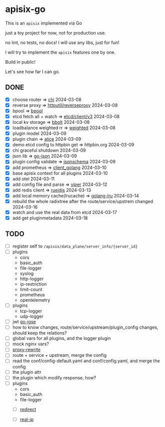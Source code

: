 # apisix-go

This is an `apisix` implemented via Go

just a toy project for now, not for production use.

no lint, no tests, no docs! I will use any libs, just for fun!

I will try to implement the `apisix` features one by one.

Build in public!

Let's see how far I can go.

## DONE


- [x] choose router => [chi](https://github.com/go-chi/chi) 2024-03-08
- [x] reverse proxy => [httputil/reverseproxy](https://go.dev/src/net/http/httputil/reverseproxy.go) 2024-03-08
- [x] bpool  => [bpool](http://github.com/oxtoacart/bpool)
- [x] etcd fetch all + watch => [etcd/client/v3](https://pkg.go.dev/go.etcd.io/etcd/client/v3) 2024-03-08
- [x] local kv storage  => [bbolt](https://github.com/etcd-io/bbolt) 2024-03-08
- [x] loadbalance weighted rr => [weighted](http://github.com/smallnest/weighted) 2024-03-08
- [x] plugin model 2024-03-09
- [x] plugin chain => [alice](https://github.com/justinas/alice) 2024-03-09
- [x] demo etcd config to httpbin get => httpbin.org 2024-03-09
- [x] chi graceful shutdown 2024-03-09
- [x] json lib => [go-json](https://github.com/goccy/go-json) 2024-03-09
- [x] plugin config validate => [jsonschema](https://github.com/santhosh-tekuri/jsonschema) 2024-03-09
- [x] add prometheus => [client_golang](https://github.com/prometheus/client_golang) 2024-03-10
- [x] base apisix context for all plugins 2024-03-10
- [x] add otel 2024-03-11
- [x] add config file and parse => [viper](https://github.com/spf13/viper) 2024-03-12
- [x] add redis client => [rueidis](https://github.com/redis/rueidis) 2024-03-13
- [x] add local memory cache(lrucache) => [golang-lru](https://github.com/hashicorp/golang-lru) 2024-03-14
- [x] rebuild the whole radixtree after the route/service/upstrem changed 2024-03-16
- [x] watch and use the real data from etcd  2024-03-17
- [x] add get pluginmetadata 2024-03-18

## TODO


- [ ] register self to `/apisix/data_plane/server_info/{server_id}`
- [ ] plugins
  - cors
  - basic_auth
  - file-logger
  - syslog
  - http-logger
  - ip-restriction
  - limit-count
  - prometheus
  - opentelemetry
- [ ] plugins
  - tcp-logger
  - udp-logger
- [ ] jwt [go-jose](https://github.com/go-jose/go-jose/)
- [ ] how to know changes, route/service/upstream/plugin_config changes, should keep the relations?
- [ ] global vars for all plugins, and the logger plugin
- [ ] mock nginx vars?
- [ ] [proxy-rewrite](https://apisix.apache.org/docs/apisix/plugins/proxy-rewrite/)
- [ ] route + service + upstream, merge the config
- [ ] read the conf/config-default.yaml and conf/config.yaml, and merge the config
- [ ] the plugin attr
- [ ] the plugin which modify response, how?
- [ ] plugins
  - cors
  - basic_auth
  - file-logger
  - [ ] [redirect](https://apisix.apache.org/docs/apisix/plugins/redirect/)
  - [ ] [real-ip](https://apisix.apache.org/docs/apisix/plugins/real-ip/)


